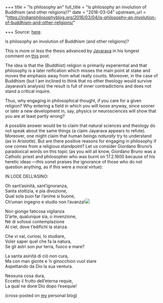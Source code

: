 +++
title = "Is philosophy an"
full_title = "Is philosophy an involution of Buddhism (and other religions)?"
date = "2016-03-04"
upstream_url = "https://indianphilosophyblog.org/2016/03/04/is-philosophy-an-involution-of-buddhism-and-other-religions/"

+++
Source: [here](https://indianphilosophyblog.org/2016/03/04/is-philosophy-an-involution-of-buddhism-and-other-religions/).

Is philosophy an involution of Buddhism (and other religions)?

This is more or less the thesis advanced by
[Jayarava](http://jayarava.blogspot.co.at/) in his longest comment on
[this](http://elisafreschi.com/2016/01/25/buddhist-morality-and-merciful-lies/)
post.

The idea is that the (Buddhist) religion is primarily experiential and
that philosophy is a later reification which misses the main point at
stake and moves the emphasis away from what really counts. Moreover, in
the case of Buddhism (but I am inclined to think that no other theology
would survive Jayarava’s analysis) the result is full of inner
contradictions and does not stand a critical inquire.

Thus, why engaging in philosophical thought, if you care for a given
religion? Why entering a field in which you will loose anyway, since
sooner or later a new development in, say, physics or neurosciences will
show that you are at least partly wrong?

A possible answer would be to claim that natural sciences and theology
do not speak about the same things (a claim Jayarava appears to refute).
Moreover, one might claim that human beings *naturally* try to
understand (as in Aristotle). But are there positive reasons for
engaging in philosophy if one comes from a religious standpoint? Let us
consider Giordano Bruno’s paradoxical words on this topic (as you will
all know, Giordano Bruno was a Catholic priest and philosopher who was
burnt on 17.2.1600 because of his heretic ideas —this sonet praises the
ignorance of those who do not question anything, as if this were a moral
virtue):

IN LODE DELL’ASINO:

Oh sant’asinità, sant’ignoranza,  
Santa stoltizia, e pia divozione,  
Qual sola puoi far l’anime si buone,  
Ch’uman ingegno e studio non
l’avanza!![](http://1.bp.blogspot.com/_OytSawX0l00/TQyIv9D8YiI/AAAAAAAADhU/YXWO1H6FEbQ/s1600/bruno+giordano.jpg)

Non gionge faticosa vigilanza  
D’arte, qualunque sia, o invenzione,  
Né di sofossi contemplazione  
Al ciel, dove t’edifichi la stanza.

Che vi val, curiosi, lo studiare,  
Voler saper quel che fa la natura,  
Se gli astri son pur terra, fuoco e mare?

La santa asinità di ciò non cura,  
Ma con man gionte e ’n ginocchion vuol stare  
Aspettando da Dio la sua ventura.

Nessuna cosa dura,  
Eccetto il frutto dell’eterna requie,  
La qual ne done Dio dopo l’esequie!

(cross-posted on [my](http://elisafreschi.com) personal blog)
